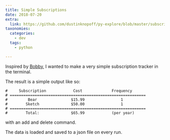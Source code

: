 ```yaml
---
title: Simple Subscriptions
date: 2018-07-20
extra:
  link: https://github.com/dustinknopoff/py-explore/blob/master/subscriptions.py
taxonomies:
  categories:
    - dev
  tags:
    - python

---
```


Inspired by [Bobby](http://www.bobbyapp.co), I wanted to make a very simple subscription tracker in the terminal.

The result is a simple output like so:

```
#     Subscription            Cost             Frequency
# ============================================================
#         Bear               $15.99                1
#        Sketch              $50.00                1
# ============================================================
#        Total:              $65.99            (per year)
```

with an add and delete command.

The data is loaded and saved to a json file on every run.
